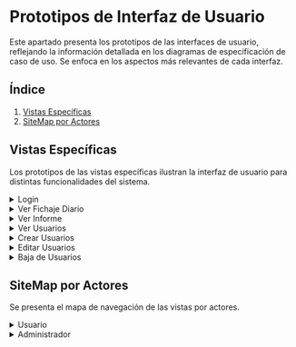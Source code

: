 # Prototipos de Interfaz de Usuario

Este apartado presenta los prototipos de las interfaces de usuario, reflejando la información detallada en los diagramas de especificación de caso de uso. Se enfoca en los aspectos más relevantes de cada interfaz.

## Índice
1. [Vistas Específicas](#vistas-específicas)
2. [SiteMap por Actores](#sitemap-por-actores)

## Vistas Específicas
Los prototipos de las vistas específicas ilustran la interfaz de usuario para distintas funcionalidades del sistema.

<details>
<summary>Login</summary>

![Login](../../imagenes/prototipos/login/login.png)
</details>

<details>
<summary>Ver Fichaje Diario</summary>

![Ver Fichaje Diario](../../imagenes/prototipos/fichajeDiario/verFichajeDiario.png)
</details>

<details>
<summary>Ver Informe</summary>

- Selección
  ![Selección Informe](../../imagenes/prototipos/informe/seleccion.png)
- Informe Diario
  ![Informe Diario](../../imagenes/prototipos/informe/diario.png)
- Informe Semanal
  ![Informe Semanal](../../imagenes/prototipos/informe/semanal.png)
- Informe Mensual
  ![Informe Mensual](../../imagenes/prototipos/informe/mensual.png)
</details>

<details>
<summary>Ver Usuarios</summary>

- Vista Principal
  ![Ver Usuarios](../../imagenes/prototipos/usuarios/verUsuarios(defaultAdmin).png)
- Opciones de Usuario
  ![Opciones de Usuario](../../imagenes/prototipos/usuarios/editarDarDeBajaUsuarios(defaultAdmin).png)
</details>

<details>
<summary>Crear Usuarios</summary>

![Crear Usuario](../../imagenes/prototipos/usuarios/crearUsuario.png)
</details>

<details>
<summary>Editar Usuarios</summary>

![Editar Usuario](../../imagenes/prototipos/usuarios/editarUsuario.png)
</details>

<details>
<summary>Baja de Usuarios</summary>

- Vista
  ![Vista Baja Usuarios](../../imagenes/prototipos/usuarios/eliminarUsuarios1.png)
- Formulario
  ![Formulario Baja Usuarios](../../imagenes/prototipos/usuarios/eliminarUsuarios2.png)
- Confirmación
  ![Confirmación Baja Usuarios](../../imagenes/prototipos/usuarios/eliminarUsuarios3.png)
</details>

## SiteMap por Actores
Se presenta el mapa de navegación de las vistas por actores.

<details>
<summary>Usuario</summary>

![Diagrama de Flujo Usuario](../../imagenes/prototipos/diagramaFlujoAplicacion/DiagramaFlujoUsuario.png)
</details>

<details>
<summary>Administrador</summary>

![Diagrama de Flujo Administrador](../../imagenes/prototipos/diagramaFlujoAplicacion/DiagramaFlujoAdmin.png)
</details>
